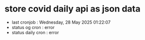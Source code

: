 # store covid daily api as json data

- last cronjob : Wednesday, 28 May 2025 01:22:07
- status og cron : error
- status daily cron : error
      
      